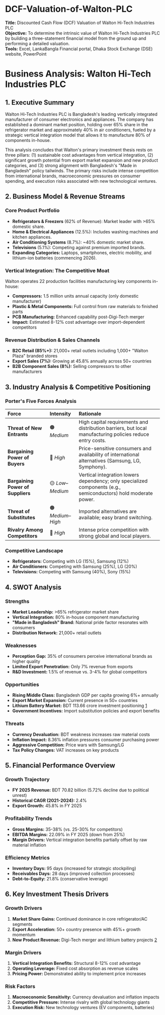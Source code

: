 # DCF-Valuation-of-Walton-PLC

**Title:** Discounted Cash Flow (DCF) Valuation of Walton Hi-Tech Industries PLC
<br>
**Objective:** To determine the intrinsic value of Walton Hi-Tech Industries PLC by building a three-statement financial model from the ground up and performing a detailed valuation.
<br>
**Tools:** Excel, LankaBangla Financial portal, Dhaka Stock Exchange (DSE) website, PowerPoint


# Business Analysis: Walton Hi-Tech Industries PLC

## 1. Executive Summary
Walton Hi-Tech Industries PLC is Bangladesh's leading vertically integrated manufacturer of consumer electronics and appliances. The company has established a dominant market position, holding over 65% share in the refrigerator market and approximately 40% in air conditioners, fueled by a strategic vertical integration model that allows it to manufacture 80% of components in-house.

This analysis concludes that Walton's primary investment thesis rests on three pillars: (1) sustainable cost advantages from vertical integration, (2) significant growth potential from export market expansion and new product categories, and (3) strong alignment with Bangladesh's "Made in Bangladesh" policy tailwinds. The primary risks include intense competition from international brands, macroeconomic pressures on consumer spending, and execution risks associated with new technological ventures.

## 2. Business Model & Revenue Streams

### Core Product Portfolio
*   **Refrigerators & Freezers** (62% of Revenue): Market leader with >65% domestic share.
*   **Home & Electrical Appliances** (12.5%): Includes washing machines and kitchen appliances.
*   **Air Conditioning Systems** (8.7%): ~40% domestic market share.
*   **Televisions** (5.1%): Competing against premium imported brands.
*   **Expanding Categories:** Laptops, smartphones, electric mobility, and lithium-ion batteries (commencing 2026).

### Vertical Integration: The Competitive Moat
Walton operates 22 production facilities manufacturing key components in-house:
*   **Compressors:** 1.5 million units annual capacity (only domestic manufacturer)
*   **Plastic & Metal Components:** Full control from raw materials to finished parts
*   **PCB Manufacturing:** Enhanced capability post-Digi-Tech merger
*   **Impact:** Estimated 8-12% cost advantage over import-dependent competitors

### Revenue Distribution & Sales Channels
*   **B2C Retail (85%+):** 21,000+ retail outlets including 1,000+ "Walton Plaza" branded stores
*   **Export Sales (7%):** Growing at 45.8% annually across 50+ countries
*   **B2B Component Sales (8%):** Selling compressors to other manufacturers

## 3. Industry Analysis & Competitive Positioning

### Porter's Five Forces Analysis
| Force | Intensity | Rationale |
|:------|:-----------|:----------|
| **Threat of New Entrants** | 🟠 *Medium* | High capital requirements and distribution barriers, but local manufacturing policies reduce entry costs. |
| **Bargaining Power of Buyers** | 🔴 *High* | Price-sensitive consumers and availability of international alternatives (Samsung, LG, Symphony). |
| **Bargaining Power of Suppliers** | 🟡 *Low–Medium* | Vertical integration lowers dependency; only specialized components (e.g., semiconductors) hold moderate power. |
| **Threat of Substitutes** | 🟠 *Medium–High* | Imported alternatives are available; easy brand switching. |
| **Rivalry Among Competitors** | 🔴 *High* | Intense price competition with strong global and local players. |


### Competitive Landscape
*   **Refrigerators:** Competing with LG (15%), Samsung (12%)
*   **Air Conditioners:** Competing with Samsung (25%), LG (20%)
*   **Televisions:** Competing with Samsung (40%), Sony (15%)

## 4. SWOT Analysis

### Strengths
*   **Market Leadership:** >65% refrigerator market share
*   **Vertical Integration:** 80% in-house component manufacturing
*   **"Made in Bangladesh" Brand:** National pride factor resonates with consumers
*   **Distribution Network:** 21,000+ retail outlets

### Weaknesses
*   **Perception Gap:** 35% of consumers perceive international brands as higher quality
*   **Limited Export Penetration:** Only 7% revenue from exports
*   **R&D Investment:** 1.5% of revenue vs. 3-4% for global competitors

### Opportunities
*   **Rising Middle Class:** Bangladesh GDP per capita growing 6%+ annually
*   **Export Market Expansion:** Current presence in 50+ countries
*   **Lithium Battery Market:** BDT 113.66 crore investment positioning [1](https://www.thedailystar.net/business/news/walton-plans-tk-114cr-lithium-battery-factory-3882671)
*   **Government Incentives:** Import substitution policies and export benefits

### Threats
*   **Currency Devaluation:** BDT weakness increases raw material costs
*   **Inflation Impact:** 8.36% inflation pressures consumer purchasing power
*   **Aggressive Competition:** Price wars with Samsung/LG
*   **Tax Policy Changes:** VAT increases on key products

## 5. Financial Performance Overview

### Growth Trajectory
*   **FY 2025 Revenue:** BDT 70.82 billion (5.72% decline due to political unrest)
*   **Historical CAGR (2021-2024):** 2.4%
*   **Export Growth:** 45.8% in FY 2025

### Profitability Trends
*   **Gross Margins:** 35-38% (vs. 25-30% for competitors)
*   **EBITDA Margins:** 22.09% in FY 2025 (down from 25%)
*   **Margin Drivers:** Vertical integration benefits partially offset by raw material inflation

### Efficiency Metrics
*   **Inventory Days:** 95 days (increased for strategic stockpiling)
*   **Receivables Days:** 28 days (improved collection processes)
*   **Debt-to-Equity:** 21.8% (conservative leverage)

## 6. Key Investment Thesis Drivers

### Growth Drivers
1.  **Market Share Gains:** Continued dominance in core refrigerator/AC segments
2.  **Export Acceleration:** 50+ country presence with 45%+ growth momentum
3.  **New Product Revenue:** Digi-Tech merger and lithium battery projects [2](https://www.tbsnews.net/economy/industry/walton-hi-tech-merge-digi-tech-business-expansion-cost-cutting-1229276)

### Margin Drivers
1.  **Vertical Integration Benefits:** Structural 8-12% cost advantage
2.  **Operating Leverage:** Fixed cost absorption as revenue scales
3.  **Pricing Power:** Demonstrated ability to implement price increases

### Risk Factors
1.  **Macroeconomic Sensitivity:** Currency devaluation and inflation impacts
2.  **Competitive Pressure:** Intense rivalry with global technology giants
3.  **Execution Risk:** New technology ventures (EV components, batteries)
